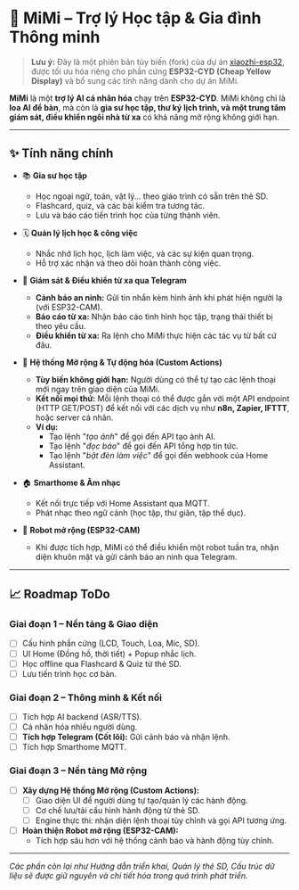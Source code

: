 # 🎀 MiMi – Trợ lý Học tập & Gia đình Thông minh

> **Lưu ý:** Đây là một phiên bản tùy biến (fork) của dự án [xiaozhi-esp32](https://github.com/78/xiaozhi-esp32), được tối ưu hóa riêng cho phần cứng **ESP32-CYD (Cheap Yellow Display)** và bổ sung các tính năng dành cho dự án MiMi.

**MiMi** là một **trợ lý AI cá nhân hóa** chạy trên **ESP32-CYD**. MiMi không chỉ là **loa AI để bàn**, mà còn là **gia sư học tập, thư ký lịch trình, và một trung tâm giám sát, điều khiển ngôi nhà từ xa** có khả năng mở rộng không giới hạn.

---

## ✨ Tính năng chính

*   📚 **Gia sư học tập**
    *   Học ngoại ngữ, toán, vật lý... theo giáo trình có sẵn trên thẻ SD.
    *   Flashcard, quiz, và các bài kiểm tra tương tác.
    *   Lưu và báo cáo tiến trình học của từng thành viên.

*   🗓️ **Quản lý lịch học & công việc**
    *   Nhắc nhở lịch học, lịch làm việc, và các sự kiện quan trọng.
    *   Hỗ trợ xác nhận và theo dõi hoàn thành công việc.

*   📱 **Giám sát & Điều khiển từ xa qua Telegram**
    *   **Cảnh báo an ninh:** Gửi tin nhắn kèm hình ảnh khi phát hiện người lạ (với ESP32-CAM).
    *   **Báo cáo từ xa:** Nhận báo cáo tình hình học tập, trạng thái thiết bị theo yêu cầu.
    *   **Điều khiển từ xa:** Ra lệnh cho MiMi thực hiện các tác vụ từ bất cứ đâu.

*   🔌 **Hệ thống Mở rộng & Tự động hóa (Custom Actions)**
    *   **Tùy biến không giới hạn:** Người dùng có thể tự tạo các lệnh thoại mới ngay trên giao diện của MiMi.
    *   **Kết nối mọi thứ:** Mỗi lệnh thoại có thể được gắn với một API endpoint (HTTP GET/POST) để kết nối với các dịch vụ như **n8n, Zapier, IFTTT**, hoặc server cá nhân.
    *   **Ví dụ:**
        *   Tạo lệnh "*tạo ảnh*" để gọi đến API tạo ảnh AI.
        *   Tạo lệnh "*đọc báo*" để gọi đến API tổng hợp tin tức.
        *   Tạo lệnh "*bật đèn làm việc*" để gọi đến webhook của Home Assistant.

*   🏠 **Smarthome & Âm nhạc**
    *   Kết nối trực tiếp với Home Assistant qua MQTT.
    *   Phát nhạc theo ngữ cảnh (học tập, thư giãn, tập thể dục).

*   🤖 **Robot mở rộng (ESP32-CAM)**
    *   Khi được tích hợp, MiMi có thể điều khiển một robot tuần tra, nhận diện khuôn mặt và gửi cảnh báo an ninh qua Telegram.

---

## 📈 Roadmap ToDo

### Giai đoạn 1 – Nền tảng & Giao diện
*   [ ] Cấu hình phần cứng (LCD, Touch, Loa, Mic, SD).
*   [ ] UI Home (Đồng hồ, thời tiết) + Popup nhắc lịch.
*   [ ] Học offline qua Flashcard & Quiz từ thẻ SD.
*   [ ] Lưu tiến trình học cơ bản.

### Giai đoạn 2 – Thông minh & Kết nối
*   [ ] Tích hợp AI backend (ASR/TTS).
*   [ ] Cá nhân hóa nhiều người dùng.
*   [ ] **Tích hợp Telegram (Cốt lõi):** Gửi cảnh báo và nhận lệnh.
*   [ ] Tích hợp Smarthome MQTT.

### Giai đoạn 3 – Nền tảng Mở rộng
*   [ ] **Xây dựng Hệ thống Mở rộng (Custom Actions):**
    *   [ ] Giao diện UI để người dùng tự tạo/quản lý các hành động.
    *   [ ] Cơ chế lưu/tải cấu hình hành động từ thẻ SD.
    *   [ ] Engine thực thi: nhận diện lệnh thoại tùy chỉnh và gọi API tương ứng.
*   [ ] **Hoàn thiện Robot mở rộng (ESP32-CAM):**
    *   Tích hợp sâu hơn với hệ thống cảnh báo và hành động tùy chỉnh.

---
*Các phần còn lại như Hướng dẫn triển khai, Quản lý thẻ SD, Cấu trúc dữ liệu sẽ được giữ nguyên và chi tiết hóa trong quá trình phát triển.*
